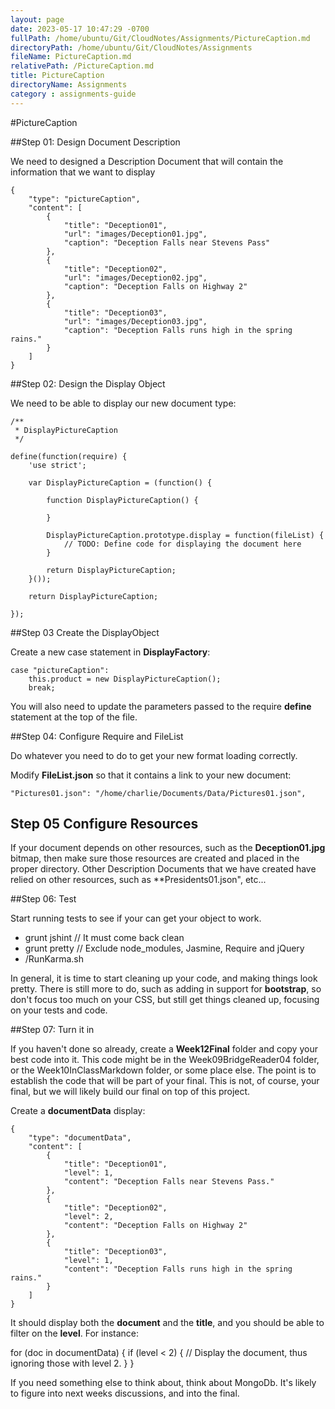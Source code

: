```yaml
---
layout: page
date: 2023-05-17 10:47:29 -0700
fullPath: /home/ubuntu/Git/CloudNotes/Assignments/PictureCaption.md
directoryPath: /home/ubuntu/Git/CloudNotes/Assignments
fileName: PictureCaption.md
relativePath: /PictureCaption.md
title: PictureCaption
directoryName: Assignments
category : assignments-guide
---
```


#PictureCaption


##Step 01: Design Document Description

We need to designed a Description Document that will contain the information that we want to display

```
{
    "type": "pictureCaption",
    "content": [
        {
            "title": "Deception01",
            "url": "images/Deception01.jpg",
            "caption": "Deception Falls near Stevens Pass"
        },
        {
            "title": "Deception02",
            "url": "images/Deception02.jpg",
            "caption": "Deception Falls on Highway 2"
        },
        {
            "title": "Deception03",
            "url": "images/Deception03.jpg",
            "caption": "Deception Falls runs high in the spring rains."
        }
    ]
}
```

##Step 02: Design the Display Object

We need to be able to display our new document type:

```
/**
 * DisplayPictureCaption
 */

define(function(require) {
	'use strict';

	var DisplayPictureCaption = (function() {

		function DisplayPictureCaption() {

		}

		DisplayPictureCaption.prototype.display = function(fileList) {
		    // TODO: Define code for displaying the document here
		}

		return DisplayPictureCaption;
	}());

	return DisplayPictureCaption;

});
```

##Step 03 Create the DisplayObject

Create a new case statement in **DisplayFactory**:

```
case "pictureCaption":
	this.product = new DisplayPictureCaption();
	break;
```
You will also need to update the parameters passed to the require **define** statement at the top of the file.

##Step 04: Configure Require and FileList

Do whatever you need to do to get your new format loading correctly.

Modify **FileList.json** so that it contains a link to your new document:

    "Pictures01.json": "/home/charlie/Documents/Data/Pictures01.json",
    
## Step 05 Configure Resources

If your document depends on other resources, such as the **Deception01.jpg** bitmap, then make sure those resources are created and placed in the proper directory. Other Description Documents that we have created have relied on other resources, such as **Presidents01.json", etc...


##Step 06: Test

Start running tests to see if your can get your object to work.

- grunt jshint  // It must come back clean
- grunt pretty  // Exclude node_modules, Jasmine, Require and jQuery
- /RunKarma.sh

In general, it is time to start cleaning up your code, and making things look pretty. There is still more to do, such as adding in support for **bootstrap**, so don't focus too much on your CSS, but still get things cleaned up, focusing on your tests and code.

##Step 07: Turn it in

If you haven't done so already, create a **Week12Final** folder and copy your best code into it. This code might be in the Week09BridgeReader04 folder, or the Week10InClassMarkdown folder, or some place else. The point is to establish the code that will be part of your final. This is not, of course, your final, but we will likely build our final on top of this project.

Create a **documentData** display:

```
{
    "type": "documentData",
    "content": [
        {
            "title": "Deception01",
            "level": 1,
            "content": "Deception Falls near Stevens Pass."
        },
        {
            "title": "Deception02",
            "level": 2,
            "content": "Deception Falls on Highway 2"
        },
        {
            "title": "Deception03",
            "level": 1,
            "content": "Deception Falls runs high in the spring rains."
        }
    ]
}
```

It should display both the **document** and the **title**, and you should be able to filter on the **level**. For instance:

for (doc in documentData) {
    if (level < 2) {
        // Display the document, thus ignoring those with level 2.
    }
}

If you need something else to think about, think about MongoDb. It's likely to figure into next weeks discussions, and into the final.